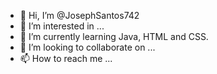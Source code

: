 - 👋 Hi, I’m @JosephSantos742
- 👀 I’m interested in ...
- 🌱 I’m currently learning Java, HTML and CSS.
- 💞️ I’m looking to collaborate on ...
- 📫 How to reach me ...

<!---
JosephSantos742/JosephSantos742 is a ✨ special ✨ repository because its `README.md` (this file) appears on your GitHub profile.
You can click the Preview link to take a look at your changes.
--->
